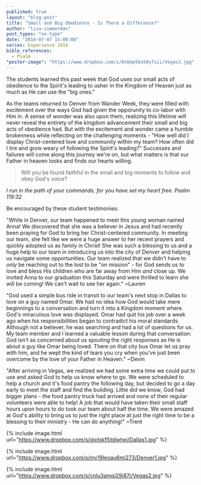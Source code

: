 ```yaml
---
published: true
layout: "blog-post"
title: "Small and Big Obedience - Is There a Difference?"
author: "lisa-zimmerman"
post_types: "no-type"
date: "2014-07-07 15:00:00"
series: Experience 2014
bible_references: 
  - Psalm
"poster-image": "https://www.dropbox.com/s/6nbmp56o58yfsii/Vegas3.jpg"
---
```


The students learned this past week that God uses our small acts of obedience to the Spirit's leading to usher in the Kingdom of Heaven just as much as He can use the "big ones."

As the teams returned to Denver from Wander Week, they were filled with excitement over the ways God had given the opporunity to co-labor with Him in.  A sense of wonder was also upon them, realizing this lifetime will never reveal the entirety of the kingdom advancement their small and big acts of obedience had.  But with the excitement and wonder came a humble brokenness while reflecting on the challenging moments - "How well did I display Christ-centered love and community within my team?  How often did I tire and grow weary of following the Spirit's leading?"  Successes and failures will come along this journey we're on, but what matters is that our Father in heaven looks and finds our hearts willing.

>Will you be found faithful in the small and big moments to follow and obey God's voice?

*I run in the path of your commands, for you have set my heart free.  Psalm 119:32*

Be encouraged by these student testimonies:

"While in Denver, our team happened to meet this young woman named Anna!  We discovered that she was a believer in Jesus and had recently been praying for God to bring her Christ-centered community.  In meeting our team, she felt like we were a huge answer to her recent prayers and quickly adopted us as family in Christ!  She was such a blessing to us and a huge help to our team in introducing us into the city of Denver and helping us navigate some opportunities.  Our team realized that we didn't have to *only* be reaching out to the lost to be "on mission" - for God sends us to love and bless His children who are far away from Him *and* close up.  We invited Anna to our graduation this Saturday and were thrilled to learn she will be coming! We can't wait to see her again." ~Lauren 

"God used a simple bus ride in transit to our team's next stop in Dallas to love on a guy named Omar.  We had no idea how God would take mere beginnings to a conversation and turn it into a Kingdom moment where God's miraculous love was displayed.  Omar had quit his job over a week ago when his responsibilities began to contradict his moral standards.  Although not a believer, he was searching and had a lot of questions for us.  My team member and I learned a valuable lesson during that conversation: God isn't as concerned about us spouting the right responses as He is about a guy like Omar being loved.  There on that city bus Omar let us pray with him, and he wept the kind of tears you cry when you've just been overcome by the love of your Father in Heaven." ~Devin

"After arriving in Vegas, we realized we had some extra time we could put to use and asked God to help us know where to go.  We were scheduled to help a church and it's food pantry the following day, but decided to go a day early to meet the staff and find the building.  Little did we know, God had bigger plans - the food pantry truck had arrived and none of their regular volunteers were able to help!  A job that would have taken their small staff hours upon hours to do took our team about half the time.  We were amazed at God's ability to bring us to just the right place at just the right time to be a blessing to their ministry - He can do anything!" ~Trent

{% include image.html url="https://www.dropbox.com/s/qixtskf5itdwtwj/Dallas1.jpg" %}

{% include image.html url="https://www.dropbox.com/s/mv19leoau6mi273/Denver1.jpg" %}

{% include image.html url="https://www.dropbox.com/s/cnlu3amqj29j87j/Vegas2.jpg" %}
